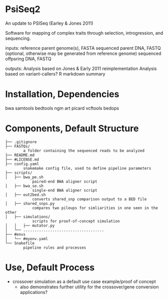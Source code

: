 # PsiSeq2
An update to PSISeq (Earley &amp; Jones 2011)


Software for mapping of complex traits through selection, introgression, and sequencing.

inputs:
	reference parent genome(s), FASTA
	sequenced parent DNA, FASTQ
		(optional, otherwise may be generated from reference genome)
	sequenced offpsring DNA, FASTQ

outputs:
	Analysis based on Jones & Early 2011 reimplementation
	Analysis based on variant-callers?
	R markdown summary




# Installation, Dependencies

bwa
samtools
bedtools
ngm
art
picard
vcftools
bedops

# Components, Default Structure
```
├── .gitignore
├── FASTQs/ 
		a folder containing the sequenced reads to be analyzed
├── README.md
├── #LICENSE.md
├── config.yaml
		snakemake config file, used to define pipeline parameters
├── scripts/
│   ├── bwa_pe.sh
			paired-end BWA aligner script
│   ├── bwa_se.sh
			single-end BWA aligner script
│   ├── out2bed.sh
			converts shared_snp comparison output to a BED file
│   ├── shared_snps.py
			compares two pileups for simliarities in one seen in the other
│   ├── simulations/
			scripts for proof-of-concept simulation
│   │   ├── mutator.py
│   └── ....................................
├── #envs
│   └── #myenv.yaml
└── Snakefile
		pipeline rules and processes
```
# Use, Default Process

* crossover simulation as a default use case example/proof of concept
	* also demonstrates further utility for the crossover/gene conversion applications?


